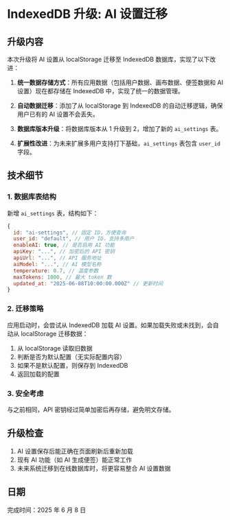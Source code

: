 # IndexedDB 升级: AI 设置迁移

## 升级内容

本次升级将 AI 设置从 localStorage 迁移至 IndexedDB 数据库，实现了以下改进：

1. **统一数据存储方式**：所有应用数据（包括用户数据、画布数据、便签数据和 AI 设置）现在都存储在 IndexedDB 中，实现了统一的数据管理。

2. **自动数据迁移**：添加了从 localStorage 到 IndexedDB 的自动迁移逻辑，确保用户已有的 AI 设置不会丢失。

3. **数据库版本升级**：将数据库版本从 1 升级到 2，增加了新的 `ai_settings` 表。

4. **扩展性改进**：为未来扩展多用户支持打下基础，`ai_settings` 表包含 `user_id` 字段。

## 技术细节

### 1. 数据库表结构

新增 `ai_settings` 表，结构如下：

```javascript
{
  id: "ai-settings", // 固定 ID，方便查询
  user_id: "default", // 用户 ID，支持多用户
  enableAI: true, // 是否启用 AI 功能
  apiKey: "...", // 加密后的 API 密钥
  apiUrl: "...", // API 服务地址
  aiModel: "...", // AI 模型名称
  temperature: 0.7, // 温度参数
  maxTokens: 1000, // 最大 token 数
  updated_at: "2025-06-08T10:00:00.000Z" // 更新时间
}
```

### 2. 迁移策略

应用启动时，会尝试从 IndexedDB 加载 AI 设置。如果加载失败或未找到，会自动从 localStorage 迁移数据：

1. 从 localStorage 读取旧数据
2. 判断是否为默认配置（无实际配置内容）
3. 如果不是默认配置，则保存到 IndexedDB
4. 返回加载的配置

### 3. 安全考虑

与之前相同，API 密钥经过简单加密后再存储，避免明文存储。

## 升级检查

1. AI 设置保存后能正确在页面刷新后重新加载
2. 现有 AI 功能（如 AI 生成便签）能正常工作
3. 未来系统迁移到在线数据库时，将更容易整合 AI 设置数据

## 日期

完成时间：2025 年 6 月 8 日
